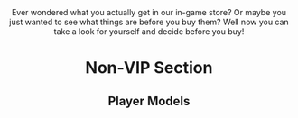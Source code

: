 <center>
Ever wondered what you actually get in our in-game store? Or maybe you just wanted to see what things are before you buy them?
Well now you can take a look for yourself and decide before you buy!

# Non-VIP Section

## Player Models
</center>